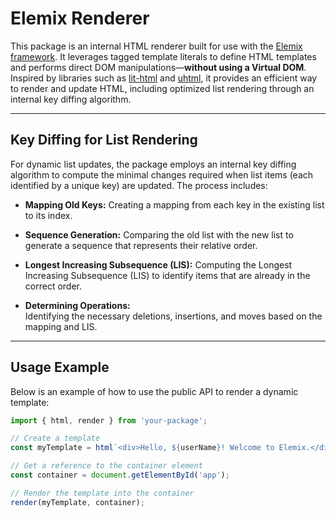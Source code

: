 # Elemix Renderer

This package is an internal HTML renderer built for use with the [Elemix framework](https://github.com/neuralfog/elemix). It leverages tagged template literals to define HTML templates and performs direct DOM manipulations—**without using a Virtual DOM**. Inspired by libraries such as [lit-html](https://github.com/lit/lit) and [uhtml](https://github.com/WebReflection/uhtml), it provides an efficient way to render and update HTML, including optimized list rendering through an internal key diffing algorithm.

---

## Key Diffing for List Rendering

For dynamic list updates, the package employs an internal key diffing algorithm to compute the minimal changes required when list items (each identified by a unique key) are updated. The process includes:

- **Mapping Old Keys:**
  Creating a mapping from each key in the existing list to its index.

- **Sequence Generation:**
  Comparing the old list with the new list to generate a sequence that represents their relative order.

- **Longest Increasing Subsequence (LIS):**
  Computing the Longest Increasing Subsequence (LIS) to identify items that are already in the correct order.

- **Determining Operations:**  
  Identifying the necessary deletions, insertions, and moves based on the mapping and LIS.

---

## Usage Example

Below is an example of how to use the public API to render a dynamic template:

```typescript
import { html, render } from 'your-package';

// Create a template
const myTemplate = html`<div>Hello, ${userName}! Welcome to Elemix.</div>`;

// Get a reference to the container element
const container = document.getElementById('app');

// Render the template into the container
render(myTemplate, container);
```
